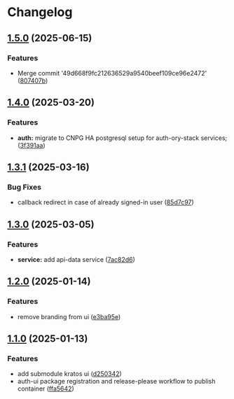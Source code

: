 # Changelog

## [1.5.0](https://github.com/szn-app/donation-app/compare/auth-ui@v1.4.0...auth-ui@v1.5.0) (2025-06-15)


### Features

* Merge commit '49d668f9fc212636529a9540beef109ce96e2472' ([807407b](https://github.com/szn-app/donation-app/commit/807407bb3197f9c2cd0e66c851b455610b3765ca))

## [1.4.0](https://github.com/szn-app/donation-app/compare/auth-ui@v1.3.1...auth-ui@v1.4.0) (2025-03-20)


### Features

* **auth:** migrate to CNPG HA postgresql setup for auth-ory-stack services; ([3f391aa](https://github.com/szn-app/donation-app/commit/3f391aad82507433bd1fc57729663a3ddc9a93e4))

## [1.3.1](https://github.com/szn-app/donation-app/compare/auth-ui@v1.3.0...auth-ui@v1.3.1) (2025-03-16)


### Bug Fixes

* callback redirect in case of already signed-in user ([85d7c97](https://github.com/szn-app/donation-app/commit/85d7c972181c8eada59154545364d94fbc2815b5))

## [1.3.0](https://github.com/szn-app/donation-app/compare/auth-ui@v1.2.0...auth-ui@v1.3.0) (2025-03-05)


### Features

* **service:** add api-data service ([7ac82d6](https://github.com/szn-app/donation-app/commit/7ac82d6fd94ead4fd7231ae0142b5f7c6c57f3f4))

## [1.2.0](https://github.com/szn-app/donation-app/compare/auth-ui@v1.1.0...auth-ui@v1.2.0) (2025-01-14)


### Features

* remove branding from ui ([e3ba95e](https://github.com/szn-app/donation-app/commit/e3ba95e12e68b7dcd54623547b61c71f47855268))

## [1.1.0](https://github.com/szn-app/donation-app/compare/auth-ui-v1.0.0...auth-ui@v1.1.0) (2025-01-13)


### Features

* add submodule kratos ui ([d250342](https://github.com/szn-app/donation-app/commit/d2503425b85ad0cf14bce81e5e17ec6aa6cc33c6))
* auth-ui package registration and release-please workflow to publish container ([ffa5642](https://github.com/szn-app/donation-app/commit/ffa5642950319bab93cb4ae261cda519bc07b8d4))
